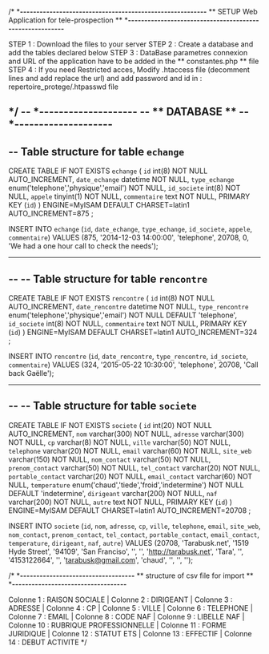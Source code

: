 
/*
***---------------------------------------------------------**
**       SETUP  Web Application for tele-prospection        **
***---------------------------------------------------------**

STEP 1 : Download the files to your server
STEP 2 : Create a database and add the tables declared below 
STEP 3 : DataBase parametres connexion and URL of the application have to be added in the ** constantes.php ** file
STEP 4 : If you need Restricted acces, Modify .htaccess file (decomment lines and add replace the url) and add password and id in : repertoire_protege/.htpasswd file

*/
-- ***--------------------**
-- **       DATABASE      **
-- ***--------------------**
--
-- Table structure for table `echange`
--

CREATE TABLE IF NOT EXISTS `echange` (
  `id` int(8) NOT NULL AUTO_INCREMENT,
  `date_echange` datetime NOT NULL,
  `type_echange` enum('telephone','physique','email') NOT NULL,
  `id_societe` int(8) NOT NULL,
  `appele` tinyint(1) NOT NULL,
  `commentaire` text NOT NULL,
  PRIMARY KEY (`id`)
) ENGINE=MyISAM  DEFAULT CHARSET=latin1 AUTO_INCREMENT=875 ;

INSERT INTO `echange` (`id`, `date_echange`, `type_echange`, `id_societe`, `appele`, `commentaire`) VALUES
(875, '2014-12-03 14:00:00', 'telephone', 20708, 0, 'We had a one hour call to check the needs');

-- --------------------------------------------------------

--
-- Table structure for table `rencontre`
--

CREATE TABLE IF NOT EXISTS `rencontre` (
  `id` int(8) NOT NULL AUTO_INCREMENT,
  `date_rencontre` datetime NOT NULL,
  `type_rencontre` enum('telephone','physique','email') NOT NULL DEFAULT 'telephone',
  `id_societe` int(8) NOT NULL,
  `commentaire` text NOT NULL,
  PRIMARY KEY (`id`)
) ENGINE=MyISAM  DEFAULT CHARSET=latin1 AUTO_INCREMENT=324 ;

INSERT INTO `rencontre` (`id`, `date_rencontre`, `type_rencontre`, `id_societe`, `commentaire`) VALUES
(324, '2015-05-22 10:30:00', 'telephone', 20708, 'Call back Gaëlle');

-- --------------------------------------------------------

--
-- Table structure for table `societe`
--

CREATE TABLE IF NOT EXISTS `societe` (
  `id` int(20) NOT NULL AUTO_INCREMENT,
  `nom` varchar(300) NOT NULL,
  `adresse` varchar(300) NOT NULL,
  `cp` varchar(8) NOT NULL,
  `ville` varchar(50) NOT NULL,
  `telephone` varchar(20) NOT NULL,
  `email` varchar(60) NOT NULL,
  `site_web` varchar(150) NOT NULL,
  `nom_contact` varchar(50) NOT NULL,
  `prenom_contact` varchar(50) NOT NULL,
  `tel_contact` varchar(20) NOT NULL,
  `portable_contact` varchar(20) NOT NULL,
  `email_contact` varchar(60) NOT NULL,
  `temperature` enum('chaud','tiede','froid','indetermine') NOT NULL DEFAULT 'indetermine',
  `dirigeant` varchar(200) NOT NULL,
  `naf` varchar(200) NOT NULL,
  `autre` text NOT NULL,
  PRIMARY KEY (`id`)
) ENGINE=MyISAM  DEFAULT CHARSET=latin1 AUTO_INCREMENT=20708 ;

INSERT INTO `societe` (`id`, `nom`, `adresse`, `cp`, `ville`, `telephone`, `email`, `site_web`, `nom_contact`, `prenom_contact`, `tel_contact`, `portable_contact`, `email_contact`, `temperature`, `dirigeant`, `naf`, `autre`) VALUES
(20708, 'Tarabusk.net', '1519 Hyde Street', '94109', 'San Franciso', '', '', 'http://tarabusk.net', 'Tara', '', '4153122664', '', 'tarabusk@gmail.com', 'chaud', '', '', '');


/*
***-----------------------------------**
**  structure of csv file for import  **
***-----------------------------------**


Colonne 1 : RAISON SOCIALE | 
Colonne 2 :  DIRIGEANT | 
Colonne 3 : ADRESSE | 
Colonne 4 : CP | 
Colonne 5 : VILLE | 
Colonne 6 : TELEPHONE | 
Colonne 7 : EMAIL | 
Colonne 8 : CODE NAF | 
Colonne 9 : LIBELLE NAF | 
Colonne 10 : RUBRIQUE PROFESSIONNELLE | 
Colonne 11 : FORME JURIDIQUE | 
Colonne 12 : STATUT ETS | 
Colonne 13 : EFFECTIF | 
Colonne 14 : DEBUT ACTIVITE
*/

